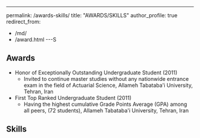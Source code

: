 ---
permalink: /awards-skills/
title: "AWARDS/SKILLS"
author_profile: true
redirect_from: 
  - /md/
  - /award.html
---S

## Awards ##
* Honor of Exceptionally Outstanding Undergraduate Student (2011)
  * Invited to continue master studies without any nationwide entrance exam in the field of Actuarial Science, Allameh Tabataba'i University, Tehran, Iran
* First Top Ranked Undergraduate Student (2011)
  * Having the highest cumulative Grade Points Average (GPA) among all peers, (72 students), Allameh Tabataba'i University, Tehran, Iran
## Skills